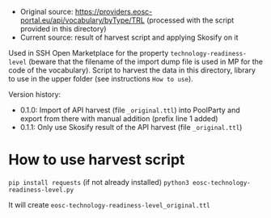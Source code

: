 * Original source: https://providers.eosc-portal.eu/api/vocabulary/byType/TRL (processed with the script provided in this directory)
* Current source: result of harvest script and applying Skosify on it

Used in SSH Open Marketplace for the property `technology-readiness-level` (beware that the filename of the import dump file is used in MP for the code of the vocabulary).
Script to harvest the data in this directory, library to use in the upper folder (see instructions `How to use`).

Version history:
* 0.1.0: Import of API harvest (file `_original.ttl`) into PoolParty and export from there with manual addition (prefix line 1 added)
* 0.1.1: Only use Skosify result of the API harvest (file `_original.ttl`)

# How to use harvest script
`pip install requests` (if not already installed)
`python3 eosc-technology-readiness-level.py`

It will create `eosc-technology-readiness-level_original.ttl`
